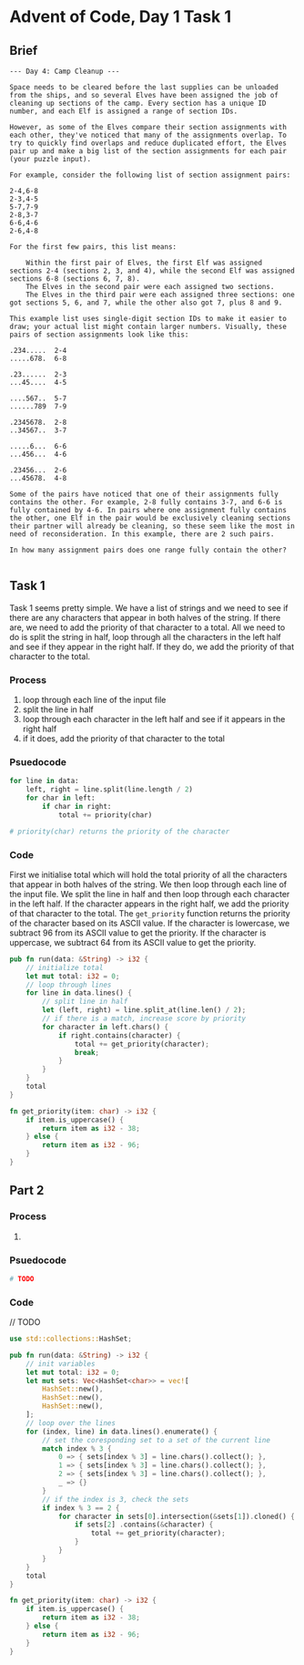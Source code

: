 # Advent of Code, Day 1 Task 1

## Brief

```
--- Day 4: Camp Cleanup ---

Space needs to be cleared before the last supplies can be unloaded from the ships, and so several Elves have been assigned the job of cleaning up sections of the camp. Every section has a unique ID number, and each Elf is assigned a range of section IDs.

However, as some of the Elves compare their section assignments with each other, they've noticed that many of the assignments overlap. To try to quickly find overlaps and reduce duplicated effort, the Elves pair up and make a big list of the section assignments for each pair (your puzzle input).

For example, consider the following list of section assignment pairs:

2-4,6-8
2-3,4-5
5-7,7-9
2-8,3-7
6-6,4-6
2-6,4-8

For the first few pairs, this list means:

    Within the first pair of Elves, the first Elf was assigned sections 2-4 (sections 2, 3, and 4), while the second Elf was assigned sections 6-8 (sections 6, 7, 8).
    The Elves in the second pair were each assigned two sections.
    The Elves in the third pair were each assigned three sections: one got sections 5, 6, and 7, while the other also got 7, plus 8 and 9.

This example list uses single-digit section IDs to make it easier to draw; your actual list might contain larger numbers. Visually, these pairs of section assignments look like this:

.234.....  2-4
.....678.  6-8

.23......  2-3
...45....  4-5

....567..  5-7
......789  7-9

.2345678.  2-8
..34567..  3-7

.....6...  6-6
...456...  4-6

.23456...  2-6
...45678.  4-8

Some of the pairs have noticed that one of their assignments fully contains the other. For example, 2-8 fully contains 3-7, and 6-6 is fully contained by 4-6. In pairs where one assignment fully contains the other, one Elf in the pair would be exclusively cleaning sections their partner will already be cleaning, so these seem like the most in need of reconsideration. In this example, there are 2 such pairs.

In how many assignment pairs does one range fully contain the other?


```

## Task 1

Task 1 seems pretty simple. We have a list of strings and we need to see if there are any characters that appear in both halves of the string. If there are, we need to add the priority of that character to a total. All we need to do is split the string in half, loop through all the characters in the left half and see if they appear in the right half. If they do, we add the priority of that character to the total.

### Process

1. loop through each line of the input file
2. split the line in half
3. loop through each character in the left half and see if it appears in the right half
4. if it does, add the priority of that character to the total

### Psuedocode

```py
for line in data:
    left, right = line.split(line.length / 2)
    for char in left:
        if char in right:
            total += priority(char)

# priority(char) returns the priority of the character
```

### Code

First we initialise total which will hold the total priority of all the characters that appear in both halves of the string. We then loop through each line of the input file. We split the line in half and then loop through each character in the left half. If the character appears in the right half, we add the priority of that character to the total. The `get_priority` function returns the priority of the character based on its ASCII value. If the character is lowercase, we subtract 96 from its ASCII value to get the priority. If the character is uppercase, we subtract 64 from its ASCII value to get the priority.

```rs
pub fn run(data: &String) -> i32 {
    // initialize total
    let mut total: i32 = 0;
    // loop through lines
    for line in data.lines() {
        // split line in half
        let (left, right) = line.split_at(line.len() / 2);
        // if there is a match, increase score by priority
        for character in left.chars() {
            if right.contains(character) {
                total += get_priority(character);
                break;
            }
        }
    }
    total
}

fn get_priority(item: char) -> i32 {
    if item.is_uppercase() {
        return item as i32 - 38;
    } else {
        return item as i32 - 96;
    }
}
```

## Part 2



### Process

1. 

### Psuedocode

```py
# TODO
```

### Code

// TODO

```rs
use std::collections::HashSet;

pub fn run(data: &String) -> i32 {
    // init variables
    let mut total: i32 = 0;
    let mut sets: Vec<HashSet<char>> = vec![
        HashSet::new(),
        HashSet::new(),
        HashSet::new(),
    ];
    // loop over the lines
    for (index, line) in data.lines().enumerate() {
        // set the coresponding set to a set of the current line
        match index % 3 {
            0 => { sets[index % 3] = line.chars().collect(); },
            1 => { sets[index % 3] = line.chars().collect(); },
            2 => { sets[index % 3] = line.chars().collect(); },
            _ => {}
        }
        // if the index is 3, check the sets
        if index % 3 == 2 {
            for character in sets[0].intersection(&sets[1]).cloned() {
                if sets[2] .contains(&character) {
                    total += get_priority(character);
                }
            }
        }
    }
    total
}

fn get_priority(item: char) -> i32 {
    if item.is_uppercase() {
        return item as i32 - 38;
    } else {
        return item as i32 - 96;
    }
}
```
